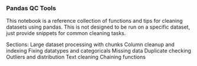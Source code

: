 ### Pandas QC Tools

This notebook is a reference collection of functions and tips for cleaning datasets using pandas. This is not designed to be run on a specific dataset, just provide snippets for common cleaning tasks.

Sections:
Large dataset processing with chunks
Column cleanup and indexing
Fixing datatypes and categoricals
Missing data
Duplicate checking
Outliers and distribution
Text cleaning
Chaining functions
